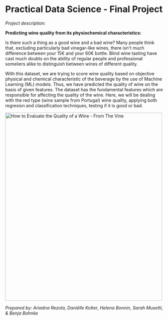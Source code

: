 # Practical Data Science - Final Project

*Project description:*

**Predicting wine quality from its physiochemical characteristics:**

Is there such a thing as a good wine and a bad wine? Many people think that, excluding particularly bad vinegar-like wines, there isn't much difference between your 15€ and your 60€ bottle. Blind wine tasting have cast much doubts on the ability of regular people and professional someliers alike to distinguish between wines of different quality.

With this dataset, we are trying to score wine quality based on objective physical and chemical characteristic of the beverage by the use of Machine Learning (ML) models. Thus, we have predicted the quality of wine on the basis of given features. The dataset has the fundamental features which are responsible for affecting the quality of the wine. Here, we will be dealing with the red type (wine sample from Portugal) wine quality, applying both regresion and classification techniques, testing if it is good or bad.

<img src="https://www.wtso.com/blog/wp-content/uploads/2017/03/HowtoEvaluateQualityWine-CoverImage.jpg" alt="How to Evaluate the Quality of a Wine - From The Vine" width="500" height="600">

*Prepared by: Ariadna Rezola, Daniëlle Kotter, Helena Bonnin, Sarah Musetti, & Benja Bohnke*
